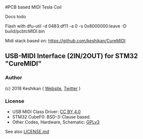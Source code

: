 #PCB based MIDI Tesla Coil

Docs todo

Flash with dfu-util -d 0483:df11 -a 0 -s 0x8000000:leave -D build/pcbtcMIDI.bin

Midi stack based on:
https://github.com/keshikan/CureMIDI 

## USB-MIDI Interface (2IN/2OUT) for STM32 "CureMIDI"

### Author

(c) 2018 Keshikan ( [Website](http://www.keshikan.net/),  [Twitter](https://twitter.com/keshinomi_88pro) )

### License

* USB MIDI Class Driver: [CC BY 4.0](https://creativecommons.org/licenses/by/4.0/)
* STM32 CubeF0: BSD-3-Clause based.
* Other Codes, Hardware, Schematic: [GPLv3](https://www.gnu.org/licenses/gpl-3.0.html)

See also [LICENSE.md](./LICENSE.md)
